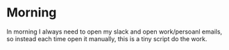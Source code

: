# Morning
In morning I always need to open my slack and open work/persoanl emails, so instead each time open it manually, this is a tiny script do the work.
